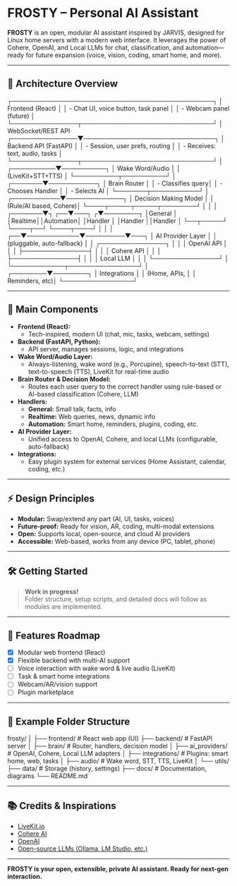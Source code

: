 # FROSTY – Personal AI Assistant

**FROSTY** is an open, modular AI assistant inspired by JARVIS, designed for Linux home servers with a modern web interface. It leverages the power of Cohere, OpenAI, and Local LLMs for chat, classification, and automation—ready for future expansion (voice, vision, coding, smart home, and more).

---

## 🚀 Architecture Overview

┌──────────────────────────────────────────────┐
│ Frontend (React) │
│ - Chat UI, voice button, task panel │
│ - Webcam panel (future) │
└───────────────┬──────────────────────────────┘
│ WebSocket/REST API
┌───────────────▼──────────────────────────────┐
│ Backend API (FastAPI) │
│ - Session, user prefs, routing │
│ - Receives: text, audio, tasks │
└───────────────┬──────────────────────────────┘
│
┌──────────▼──────────┐
│ Wake Word/Audio │
│ (LiveKit+STT+TTS) │
└──────────┬──────────┘
│
┌───────▼───────────┐
│ Brain Router │
│ - Classifies query│
│ - Chooses Handler │
│ - Selects AI │
└───────┬───────────┘
│
┌───────────▼─────────────┐
│ Decision Making Model │
│ (Rule/AI based, Cohere)│
└────┬─────┬─────┬────────┘
│ │ │
┌───────▼┐ ┌──▼───┐ ┌▼────────┐
│General │ │Realtime││Automation│
│Handler │ │Handler ││Handler │
└──┬─────┘ └────┬──┘ └────┬────┘
│ │ │
┌──▼────────────▼─────────▼───┐
│ AI Provider Layer │
│ (pluggable, auto-fallback) │
│ ┌───────────────┐ │
│ │ OpenAI API │ │
│ ├───────────────┤ │
│ │ Cohere API │ │
│ ├───────────────┤ │
│ │ Local LLM │ │
│ └───────────────┘ │
└────────────┬────────────────┘
│
┌────────▼────────┐
│ Integrations │
│ (Home, APIs, │
│ Reminders, etc)│
└────────────────┘


---

## 🧩 Main Components

- **Frontend (React):**  
  - Tech-inspired, modern UI (chat, mic, tasks, webcam, settings)
- **Backend (FastAPI, Python):**  
  - API server, manages sessions, logic, and integrations
- **Wake Word/Audio Layer:**  
  - Always-listening, wake word (e.g., Porcupine), speech-to-text (STT), text-to-speech (TTS), LiveKit for real-time audio
- **Brain Router & Decision Model:**  
  - Routes each user query to the correct handler using rule-based or AI-based classification (Cohere, LLM)
- **Handlers:**  
  - **General:** Small talk, facts, info  
  - **Realtime:** Web queries, news, dynamic info  
  - **Automation:** Smart home, reminders, plugins, coding, etc.
- **AI Provider Layer:**  
  - Unified access to OpenAI, Cohere, and local LLMs (configurable, auto-fallback)
- **Integrations:**  
  - Easy plugin system for external services (Home Assistant, calendar, coding, etc.)

---

## ⚡️ Design Principles

- **Modular:** Swap/extend any part (AI, UI, tasks, voices)
- **Future-proof:** Ready for vision, AR, coding, multi-modal extensions
- **Open:** Supports local, open-source, and cloud AI providers
- **Accessible:** Web-based, works from any device (PC, tablet, phone)

---

## 🛠️ Getting Started

> **Work in progress!**  
> Folder structure, setup scripts, and detailed docs will follow as modules are implemented.

---

## 🤖 Features Roadmap

- [x] Modular web frontend (React)
- [x] Flexible backend with multi-AI support
- [ ] Voice interaction with wake word & live audio (LiveKit)
- [ ] Task & smart home integrations
- [ ] Webcam/AR/vision support
- [ ] Plugin marketplace

---

## 📁 Example Folder Structure

frosty/
│
├── frontend/ # React web app (UI)
├── backend/ # FastAPI server
│ ├── brain/ # Router, handlers, decision model
│ ├── ai_providers/ # OpenAI, Cohere, Local LLM adapters
│ ├── integrations/ # Plugins: smart home, web, tasks
│ ├── audio/ # Wake word, STT, TTS, LiveKit
│ └── utils/
├── data/ # Storage (history, settings)
├── docs/ # Documentation, diagrams
└── README.md


---

## 📚 Credits & Inspirations

- [LiveKit.io](https://livekit.io)
- [Cohere AI](https://cohere.com)
- [OpenAI](https://openai.com)
- [Open-source LLMs (Ollama, LM Studio, etc.)](https://ollama.com)

---

**FROSTY is your open, extensible, private AI assistant. Ready for next-gen interaction.**

